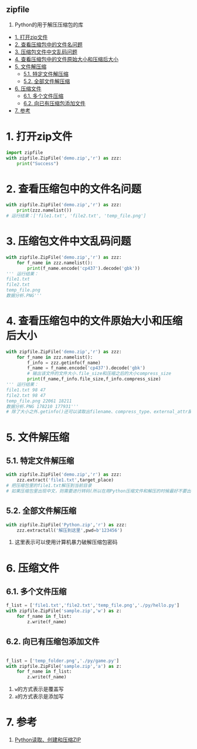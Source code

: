 zipfile
---
1. Python的用于解压压缩包的库

<!-- TOC -->

- [1. 打开zip文件](#1-打开zip文件)
- [2. 查看压缩包中的文件名问题](#2-查看压缩包中的文件名问题)
- [3. 压缩包文件中文乱码问题](#3-压缩包文件中文乱码问题)
- [4. 查看压缩包中的文件原始大小和压缩后大小](#4-查看压缩包中的文件原始大小和压缩后大小)
- [5. 文件解压缩](#5-文件解压缩)
  - [5.1. 特定文件解压缩](#51-特定文件解压缩)
  - [5.2. 全部文件解压缩](#52-全部文件解压缩)
- [6. 压缩文件](#6-压缩文件)
  - [6.1. 多个文件压缩](#61-多个文件压缩)
  - [6.2. 向已有压缩包添加文件](#62-向已有压缩包添加文件)
- [7. 参考](#7-参考)

<!-- /TOC -->

# 1. 打开zip文件
```py
import zipfile
with zipfile.ZipFile('demo.zip','r') as zzz:
    print("Success")
```

# 2. 查看压缩包中的文件名问题
```py
with zipfile.ZipFile('demo.zip','r') as zzz:
    print(zzz.namelist())
# 运行结果：['file1.txt', 'file2.txt', 'temp_file.png']
```

# 3. 压缩包文件中文乱码问题
```py
with zipfile.ZipFile('demo.zip','r') as zzz:
    for f_name in zzz.namelist():
        print(f_name.encode('cp437').decode('gbk'))
''' 运行结果：
file1.txt
file2.txt
temp_file.png
数据分析.PNG'''
```

# 4. 查看压缩包中的文件原始大小和压缩后大小
```py
with zipfile.ZipFile('demo.zip','r') as zzz:
    for f_name in zzz.namelist():
        f_info = zzz.getinfo(f_name)
        f_name = f_name.encode('cp437').decode('gbk')
        # 输出该文件的文件大小.file_size和压缩之后的大小compress_size
        print(f_name,f_info.file_size,f_info.compress_size)
''' 运行结果：
file1.txt 98 47
file2.txt 98 47
temp_file.png 22061 18211
数据分析.PNG 178210 177931'''
# 除了大小之外.getinfo()还可以读取出filename、compress_type、external_attr属性。
```

# 5. 文件解压缩

## 5.1. 特定文件解压缩
```py
with zipfile.ZipFile('demo.zip','r') as zzz:
    zzz.extract('file1.txt',target_place)
# 把压缩包里的file1.txt解压到当前目录
# 如果压缩包里出现中文，则需要进行转码(所以在用Python压缩文件和解压的时候最好不要出现中文路径和文件名)
```

## 5.2. 全部文件解压缩
```py
with zipfile.ZipFile('Python.zip','r') as zzz:
    zzz.extractall('解压到这里',pwd=b'123456')
```
1. 这里表示可以使用计算机暴力破解压缩包密码

# 6. 压缩文件

## 6.1. 多个文件压缩
```py
f_list = ['file1.txt','file2.txt','temp_file.png','./py/hello.py']
with zipfile.ZipFile('sample.zip','w') as z:
    for f_name in f_list:
        z.write(f_name)
```

## 6.2. 向已有压缩包添加文件
```py

f_list = ['temp_folder.png','./py/game.py']
with zipfile.ZipFile('sample.zip','a') as z:
    for f_name in f_list:
        z.write(f_name)
```

1. `w`的方式表示是覆盖写
2. `a`的方式表示是添加写

# 7. 参考
1. <a href = "https://www.icoa.cn/a/883.html">Python读取、创建和压缩ZIP</a>